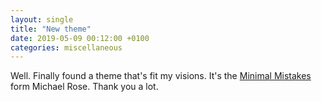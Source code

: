 ```yaml
---
layout: single
title: "New theme"
date: 2019-05-09 00:12:00 +0100
categories: miscellaneous
---
```


Well. Finally found a theme that's fit my visions. It's the [Minimal Mistakes](https://github.com/mmistakes/minimal-mistakes "Minimal Mistakes Jekyll theme") form Michael Rose. Thank you a lot.